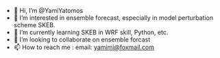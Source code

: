 - 👋 Hi, I’m @YamiYatomos
- 👀 I’m interested in ensemble forecast, especially in model perturbation scheme SKEB.
- 🌱 I’m currently learning SKEB in WRF skill, Python, etc.
- 💞️ I’m looking to collaborate on ensemble forcast
- 📫 How to reach me :  email: yamimi@foxmail.com

<!---
YamiYatomos/YamiYatomos is a ✨ special ✨ repository because its `README.md` (this file) appears on your GitHub profile.
You can click the Preview link to take a look at your changes.
--->
